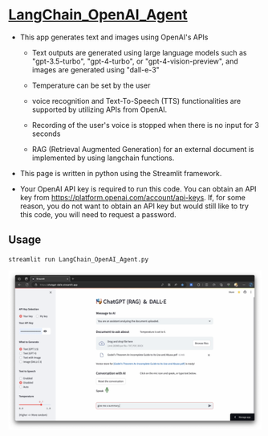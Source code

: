 # [LangChain_OpenAI_Agent](https://chatgpt-dalle.streamlit.app/)

* This app generates text and images using OpenAI's APIs
  
  - Text outputs are generated using large language models such as "gpt-3.5-turbo",
    "gpt-4-turbo", or "gpt-4-vision-preview", and images are generated using
    "dall-e-3"

  - Temperature can be set by the user

  - voice recognition and Text-To-Speech (TTS) functionalities are supported by
    utilizing APIs from OpenAI.

  - Recording of the user's voice is stopped when there is no input for 3 seconds
  
  - RAG (Retrieval Augmented Generation) for an external document is implemented
    by using langchain functions.

* This page is written in python using the Streamlit framework.

* Your OpenAI API key is required to run this code. You can obtain an API key
  from https://platform.openai.com/account/api-keys. If, for some reason, you
  do not want to obtain an API key but would still like to try this code,
  you will need to request a password.

## Usage
```python
streamlit run LangChain_OpenAI_Agent.py
```
[![Exploring the App: A Visual Guide](files/Streamlit_LLM_App.png)](https://youtu.be/GOnGXtYIX0Q)
